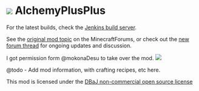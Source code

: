 ![](http://jakimfett.com/minechem_alchemy_banner.jpg)
AlchemyPlusPlus
==================

For the latest builds, check the [Jenkins build server](http://mc.picraft.com/build/job/Alchemy++/).

See the [original mod topic](http://www.minecraftforum.net/topic/1909298-162152forge-alchemy-get-drunk-in-the-lab/) on the MinecraftForums, or check out the [new forum thread](http://goo.gl/vryzC4) for ongoing updates and discussion.

I got permission form @mokonaDesu to take over the mod.
![](https://raw.githubusercontent.com/jakimfett/AlchemyPlusPlus/master/alchemypluspluspermission.png)

@todo - Add mod information, with crafting recipes, etc here.

This mod is licensed under the [DBaJ non-commercial open source license](https://raw.githubusercontent.com/jakimfett/AlchemyPlusPlus/master/LICENSE.md)
